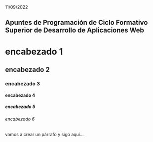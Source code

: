 11/09/2022
## Apuntes de Programación de Ciclo Formativo Superior de Desarrollo de Aplicaciones Web

# encabezado 1
## encabezado 2
### encabezado 3
#### encabezado 4
##### encabezado 5
###### encabezado 6


vamos a crear un párrafo
y sigo aquí...
